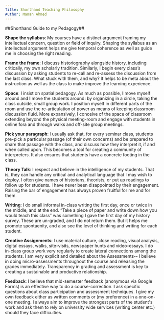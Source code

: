 ```yaml
---
Title: Shorthand Teaching Philosophy
Author: Manan Ahmed 
---
```


##Shorthand Guide to my Pedagogy##

**Shape the syllabus**: My courses have a distinct argument framing my intellectual concern, question or field of inquiry. Shaping the syllabus as an intellectual argument helps me give temporal coherence as well as guide me in choosing the right reading.

**Frame the frame**: I discuss historiography alongside history, including critically, my own scholarly tradition. Similarly, I begin every class’s discussion by asking students to re-call and re-assess the discussion from the last class. What stuck with them, and why? It helps to be meta about the instruction as well as the class to make improve the learning experience. 

**Space**: I insist on spatial pedagogy. As much as possible, I move myself around and I move the students around: by organizing in a circle, taking the class outside, small group work. I position myself in different parts of the room and use the re-articulation of power as means of keeping classroom discussion fluid. More expansively, I conceive of the space of classroom extending beyond the physical meeting-room and engage with students in online fora and through walks and off-site group meetings.

**Pick your paragraph**: I usually ask that, for every seminar class, students pre-pick a particular passage (of their own concerns) and be prepared to share that passage with the class, and discuss how they interpret it, if and when called upon. This becomes a tool for creating a community of interpreters. It also ensures that students have a concrete footing in the class. 

**Theory Talk**: I respect and believe in the intelligence of my students. That is, they can handle any critical and analytical language that I may wish to deploy. I often give names of historians, theorists, or put up readings to follow up for students. I have never been disappointed by their engagement. Raising the bar of engagement has always proven fruitful for me and for them.

**Writing**: I do small informal in-class writing the first day, once or twice in the middle, and at the end. “Take a piece of paper and write down how you would teach this class” was something I gave the first day of my history survey. These are un-graded, and I do not return them. But it helps me promote spontaenity, and also see the level of thinking and writing for each student. 

**Creative Assignments**: I use material culture, close reading, visual analysis, digital essays, walks, site-visits, newspaper hunts and video-essays. I do in-class group work very regularly to create lateral connections among the students. I am very explicit and detailed about the Assessments-- I believe in doing micro-assessments throughout the course and releasing the grades immediately. Transparency in grading and assessment is key to creating a sustainable and productive relationship. 

**Feedback**: I believe that mid-semester feedback (anonymous via Google Forms) is an effective way to do a course-correction. I ask specific questions about class participation and assessment techniques. I give my own feedback either as written comments or (my preference) in a one-on-one meeting. I always aim to improve the strongest parts of the student's work and ask them to rely on university wide services (writing center etc.) should they face difficulties. 
